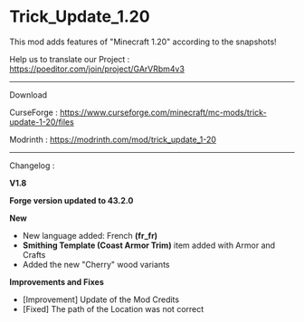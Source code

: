 # Trick_Update_1.20
This mod adds features of "Minecraft 1.20" according to the snapshots!

Help us to translate our Project : https://poeditor.com/join/project/GArVRbm4v3

__________________
Download

CurseForge : https://www.curseforge.com/minecraft/mc-mods/trick-update-1-20/files

Modrinth :  https://modrinth.com/mod/trick_update_1-20
__________________

Changelog :

**V1.8**

**Forge version updated to 43.2.0**

**New**
- New language added: French **(fr_fr)**
- **Smithing Template (Coast Armor Trim)** item added with Armor and Crafts
- Added the new "Cherry" wood variants

**Improvements and Fixes**
- [Improvement] Update of the Mod Credits 
- [Fixed] The path of the Location was not correct
